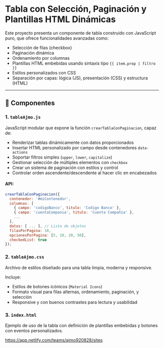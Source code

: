 # Tabla con Selección, Paginación y Plantillas HTML Dinámicas

Este proyecto presenta un componente de tabla construido con JavaScript puro, que ofrece funcionalidades avanzadas como:

- Selección de filas (checkbox)
- Paginación dinámica
- Ordenamiento por columnas
- Plantillas HTML embebidas usando sintaxis tipo `{{ item.prop | filtro }}`
- Estilos personalizados con CSS
- Separación por capas: lógica (JS), presentación (CSS) y estructura (HTML)

---

## 🧩 Componentes

### 1. `tableAjmo.js`

JavaScript modular que expone la función `crearTablaConPaginacion`, capaz de:

- Renderizar tablas dinámicamente con datos proporcionados
- Insertar HTML personalizado por campo desde contenedores `data-actions`
- Soportar filtros simples (`upper`, `lower`, `capitalize`)
- Gestionar selección de múltiples elementos con `checkbox`
- Crear un sistema de paginación con estilos y control
- Controlar orden ascendente/descendente al hacer clic en encabezados

#### API:

```js
crearTablaConPaginacion({
  contenedor: '#miContenedor',
  columnas: [
    { campo: 'codigoBanco', titulo: 'Codigo Banco' },
    { campo: 'cuentaCompania', titulo: 'Cuenta Compañía' },
    ...
  ],
  datos: [ ... ], // Lista de objetos
  filasPorPagina: 10,
  opcionesPorPagina: [5, 10, 20, 50],
  checkedList: true
});
```

### 2. `tableAjmo.css`

Archivo de estilos diseñado para una tabla limpia, moderna y responsive.

Incluye:

- Estilos de botones icónicos (`Material Icons`)
- Formato visual para filas alternas, ordenamiento, paginación, y selección
- Responsive y con buenos contrastes para lectura y usabilidad

### 3. `index.html`

Ejemplo de uso de la tabla con definición de plantillas embebidas y botones con eventos personalizados.






https://app.netlify.com/teams/ajmo920828/sites
